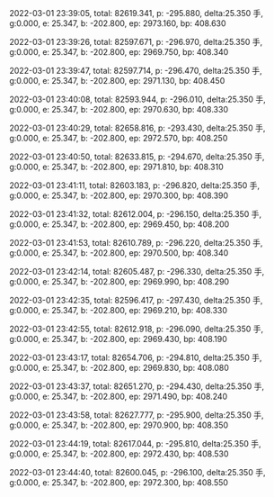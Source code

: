 2022-03-01 23:39:05, total: 82619.341, p: -295.880, delta:25.350 手, g:0.000, e: 25.347, b: -202.800, ep: 2973.160, bp: 408.630

2022-03-01 23:39:26, total: 82597.671, p: -296.970, delta:25.350 手, g:0.000, e: 25.347, b: -202.800, ep: 2969.750, bp: 408.340

2022-03-01 23:39:47, total: 82597.714, p: -296.470, delta:25.350 手, g:0.000, e: 25.347, b: -202.800, ep: 2971.130, bp: 408.450

2022-03-01 23:40:08, total: 82593.944, p: -296.010, delta:25.350 手, g:0.000, e: 25.347, b: -202.800, ep: 2970.630, bp: 408.330

2022-03-01 23:40:29, total: 82658.816, p: -293.430, delta:25.350 手, g:0.000, e: 25.347, b: -202.800, ep: 2972.570, bp: 408.250

2022-03-01 23:40:50, total: 82633.815, p: -294.670, delta:25.350 手, g:0.000, e: 25.347, b: -202.800, ep: 2971.810, bp: 408.310

2022-03-01 23:41:11, total: 82603.183, p: -296.820, delta:25.350 手, g:0.000, e: 25.347, b: -202.800, ep: 2970.300, bp: 408.390

2022-03-01 23:41:32, total: 82612.004, p: -296.150, delta:25.350 手, g:0.000, e: 25.347, b: -202.800, ep: 2969.450, bp: 408.200

2022-03-01 23:41:53, total: 82610.789, p: -296.220, delta:25.350 手, g:0.000, e: 25.347, b: -202.800, ep: 2970.500, bp: 408.340

2022-03-01 23:42:14, total: 82605.487, p: -296.330, delta:25.350 手, g:0.000, e: 25.347, b: -202.800, ep: 2969.990, bp: 408.290

2022-03-01 23:42:35, total: 82596.417, p: -297.430, delta:25.350 手, g:0.000, e: 25.347, b: -202.800, ep: 2969.210, bp: 408.330

2022-03-01 23:42:55, total: 82612.918, p: -296.090, delta:25.350 手, g:0.000, e: 25.347, b: -202.800, ep: 2969.430, bp: 408.190

2022-03-01 23:43:17, total: 82654.706, p: -294.810, delta:25.350 手, g:0.000, e: 25.347, b: -202.800, ep: 2969.830, bp: 408.080

2022-03-01 23:43:37, total: 82651.270, p: -294.430, delta:25.350 手, g:0.000, e: 25.347, b: -202.800, ep: 2971.490, bp: 408.240

2022-03-01 23:43:58, total: 82627.777, p: -295.900, delta:25.350 手, g:0.000, e: 25.347, b: -202.800, ep: 2970.900, bp: 408.350

2022-03-01 23:44:19, total: 82617.044, p: -295.810, delta:25.350 手, g:0.000, e: 25.347, b: -202.800, ep: 2972.430, bp: 408.530

2022-03-01 23:44:40, total: 82600.045, p: -296.100, delta:25.350 手, g:0.000, e: 25.347, b: -202.800, ep: 2972.300, bp: 408.550